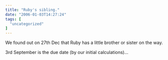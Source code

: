 ```yaml
---
title: "Ruby's sibling."
date: "2006-01-03T14:27:24"
tags: [
  "uncategorized"
]
---
```

We found out on 27th Dec that Ruby has a little brother or sister on the way.

3rd September is the due date (by our initial calculations)…